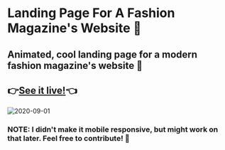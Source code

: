 # Landing Page For A Fashion Magazine's Website 🖖
## Animated, cool landing page for a modern fashion magazine's website 🤳

## 👉[See it live!](https://proghead00.github.io/Landing-Page-For-Fashion-Magazine/)👈

![2020-09-01](https://user-images.githubusercontent.com/55017730/91754528-2ccfa580-ebe7-11ea-9658-5ce66a424341.png)

### NOTE: I didn't make it mobile responsive, but might work on that later. Feel free to contribute! 💪
